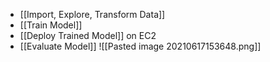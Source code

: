 - [[Import, Explore, Transform Data]]
- [[Train Model]]
- [[Deploy Trained Model]] on EC2
- [[Evaluate Model]]
![[Pasted image 20210617153648.png]]